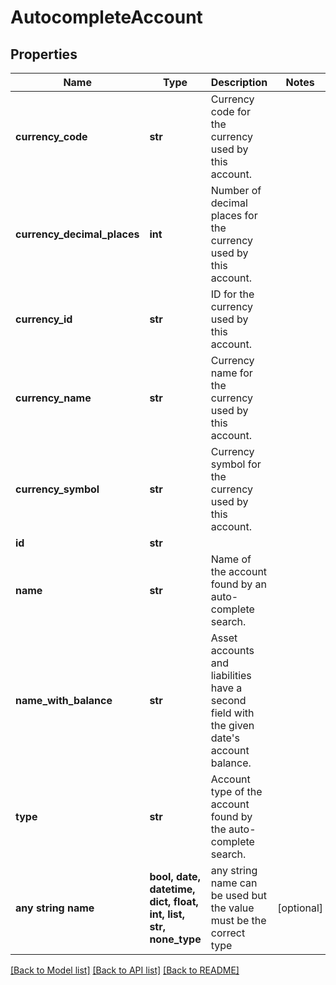 # AutocompleteAccount


## Properties
Name | Type | Description | Notes
------------ | ------------- | ------------- | -------------
**currency_code** | **str** | Currency code for the currency used by this account. | 
**currency_decimal_places** | **int** | Number of decimal places for the currency used by this account. | 
**currency_id** | **str** | ID for the currency used by this account. | 
**currency_name** | **str** | Currency name for the currency used by this account. | 
**currency_symbol** | **str** | Currency symbol for the currency used by this account. | 
**id** | **str** |  | 
**name** | **str** | Name of the account found by an auto-complete search. | 
**name_with_balance** | **str** | Asset accounts and liabilities have a second field with the given date&#39;s account balance. | 
**type** | **str** | Account type of the account found by the auto-complete search. | 
**any string name** | **bool, date, datetime, dict, float, int, list, str, none_type** | any string name can be used but the value must be the correct type | [optional]

[[Back to Model list]](../README.md#documentation-for-models) [[Back to API list]](../README.md#documentation-for-api-endpoints) [[Back to README]](../README.md)


